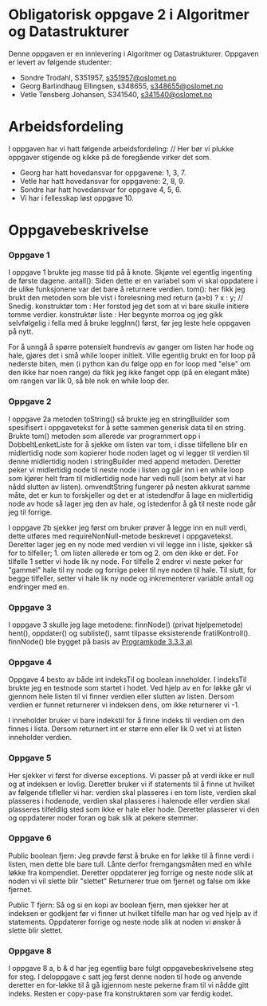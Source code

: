 # Obligatorisk oppgave 2 i Algoritmer og Datastrukturer

Denne oppgaven er en innlevering i Algoritmer og Datastrukturer. 
Oppgaven er levert av følgende studenter:
* Sondre Trodahl, S351957, s351957@oslomet.no
* Georg Barlindhaug Ellingsen, s348655, s348655@oslomet.no
* Vetle Tønsberg Johansen, S341540, s341540@oslomet.no

# Arbeidsfordeling

I oppgaven har vi hatt følgende arbeidsfordeling: // Her bør vi plukke oppgaver stigende og kikke på de foregående virker det som.

* Georg har hatt hovedansvar for oppgavene: 1,  3,  7. 
* Vetle har hatt hovedansvar for oppgavene: 2,  8,  9. 
* Sondre   har hatt hovedansvar for oppgave 4,  5,  6. 
* Vi har i fellesskap løst oppgave 10. 


# Oppgavebeskrivelse

### Oppgave 1
I oppgave 1 brukte jeg masse tid på å knote. Skjønte vel egentlig ingenting de første dagene.
antall(): Siden dette er en variabel som vi skal oppdatere i de ulike funksjonene var det bare å returnere verdien.
tom(): her fikk jeg brukt den metoden som ble vist i forelesning med return (a>b) ? x : y; // Snedig.
konstruktør tom : Her forstod jeg det som at vi bare skulle initiere tomme verdier.
konstruktør liste : Her begynte morroa og jeg gikk selvfølgelig i fella med å bruke leggInn() først, før jeg leste hele oppgaven på nytt.

For å unngå å spørre potensielt hundrevis av ganger om listen har hode og hale, gjøres det i små while looper initielt.
Ville egentlig brukt en for loop på nederste biten, men (i python kan du følge opp en for loop med "else" om den ikke har noen range) da fikk jeg ikke fanget opp (på en elegant måte) om rangen var lik 0, så ble nok en while loop der.

### Oppgave 2
I oppgave 2a metoden toString() så brukte jeg en stringBuilder som spesifisert i oppgavetekst for å sette sammen generisk data til en string.
Brukte tom() metoden som allerede var programmert opp i DobbeltLenketListe for å sjekke om listen var tom, i disse tilfellene blir en midlertidig node 
som kopierer hode noden laget og vi legger til verdien til denne midlertidig noden i stringBuilder med append metoden. Deretter peker vi midlertidig node 
til neste node i listen og går inn i en while loop som kjører helt fram til midlertidig node har vedi null (som betyr at vi har nådd slutten av listen). 
omvendtString fungerer på nesten akkurat samme måte, det er kun to forskjeller og det er at istedendfor å lage en midlertidig node av hode så lager jeg
den av hale, og istedenfor å gå til neste node går jeg til forrige. 

I oppgave 2b sjekker jeg først om bruker prøver å legge inn en null verdi, dette utføres med requireNonNull-metode beskrevet i oppgavetekst. 
Deretter lager jeg en ny node med verdien vi vil legge inn i liste, sjekker så for to tilfeller; 1. om listen allerede er tom og 2. om den ikke er det. 
For tilfelle 1 setter vi hode lik ny node. For tilfelle 2 endrer vi neste peker for "gammel" hale til ny node og forrige peker til nye noden til hale.
Til slutt, for begge tilfeller, setter vi hale lik ny node og inkrementerer variable antall og endringer med en. 

### Oppgave 3
I oppgave 3 skulle jeg lage metodene:
finnNode() (privat hjelpemetode)
hent(), oppdater() og subliste(), samt tilpasse eksisterende fratilKontroll().
finnNode() ble bygget på basis av [Programkode 3.3.3 a)](https://www.cs.hioa.no/~ulfu/appolonius/kap3/3/kap33.html#3.3.3)


### Oppgave 4 
Oppgave 4 besto av både int indeksTil og boolean inneholder. 
I indeksTil brukte jeg en testnode som startet i hodet. Ved hjelp
av en for løkke går vi gjennom hele listen til vi finner verdien eller slutten av listen.
Dersom verdien er funnet returnerer vi indeksen dens, om ikke returnerer vi -1.

I inneholder bruker vi bare indekstil for å finne indeks til verdien
om den finnes i lista. Dersom returnert int er større enn eller lik 0 vet vi at 
listen inneholder verdien. 

### Oppgave 5
Her sjekker vi først for diverse exceptions. Vi passer på at verdi ikke er null og at indeksen er lovlig.
Deretter bruker vi if statements til å finne ut hvilket av følgende tifleller vi har:
verdien skal plasseres i en tom liste, verdien skal plasseres i hodenode, verdien skal
plasseres i halenode eller verdien skal plasseres tilfeldlig sted som ikke er hale eller hode. 
Deretter plasserer vi den og oppdaterer noder foran og bak slik at pekere stemmer.

### Oppgave 6
Public boolean fjern: Jeg prøvde først å bruke en for løkke til å finne verdi i listen, men dette ble bare tull.
Lånte derfor fremgangsmåten med en while løkke fra kompendiet. Deretter oppdaterer jeg forrige og neste node
slik at noden vi vil slette blir "slettet" Returnerer true om fjernet og false om ikke fjernet. 

Public T fjern: Så og si en kopi av boolean fjern, men sjekker her at indeksen er godkjent før vi finner ut
hvilket tilfelle man har og ved hjelp av if statements. Oppdaterer forrige og neste node slik at noden vi ønsker
å slette blir slettet. 


### Oppgave 8
I oppgave 8 a, b & d har jeg egentlig bare fulgt oppgavebeskrivelsene steg for steg. I deloppgave c satt jeg først denne noden til hode og anvende deretter en for-løkke
til å gå igjennom neste pekerne fram til vi nådde gitt indeks. Resten er copy-pase fra konstruktøren som var ferdig kodet.

